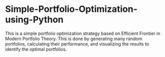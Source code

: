 # Simple-Portfolio-Optimization-using-Python
This is a simple portfolio optimization strategy based on Efficient Frontier in Modern Portfolio Theory. This is done by generating many random portfolios, calculating their performance, and visualizing the results to identify the optimal portfolios.

